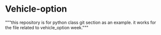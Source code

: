 # Vehicle-option
"""this repository is for python class git section as an example. it works for the file related to vehicle_option week."""
